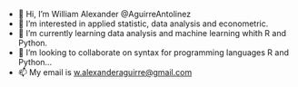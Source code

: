 - 👋 Hi, I’m William Alexander @AguirreAntolinez
- 👀 I’m interested in applied statistic, data analysis and econometric.
- 🌱 I’m currently learning data analysis and machine learning whith R and Python.
- 💞️ I’m looking to collaborate on syntax for programming languages R and Python...
- 📫 My email is w.alexanderaguirre@gmail.com  

<!---
AguirreAntolinez/AguirreAntolinez is a ✨ special ✨ repository because its `README.md` (this file) appears on your GitHub profile.
You can click the Preview link to take a look at your changes.
--->
